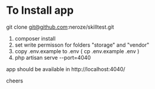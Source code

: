 # To Install app

git clone git@github.com:neroze/skilltest.git 

1. composer install
2. set write permisson for folders "storage" and "vendor"
3. copy .env.example to .env ( cp .env.example .env )
4. php artisan serve --port=4040 

app should be available in http://localhost:4040/

cheers